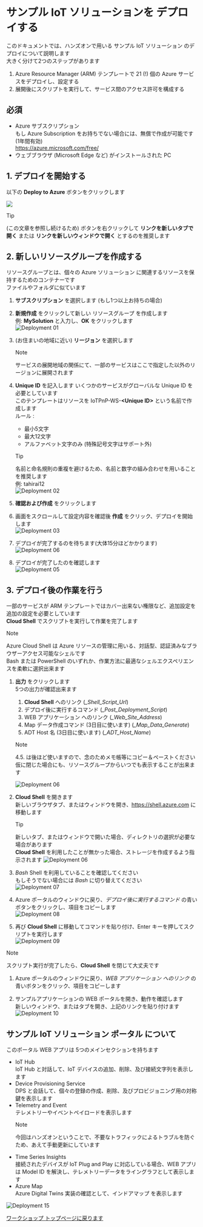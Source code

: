 # サンプル IoT ソリューションを デプロイする

このドキュメントでは、ハンズオンで用いる サンプル IoT ソリューション のデプロイについて説明します  
大きく分けて2つのステップがあります  

1. Azure Resource Manager (ARM) テンプレートで 21 (!) 個の Azure サービスをデプロイし、設定する  
1. 展開後にスクリプトを実行して、サービス間のアクセス許可を構成する

## 必須
- Azure サブスクリプション  
    もし Azure Subscription をお持ちでない場合には、無償で作成が可能です (1年間有効)  
    <https://azure.microsoft.com/free/>  
- ウェブブラウザ (Microsoft Edge など) がインストールされた PC  

## 1. デプロイを開始する  
以下の **Deploy to Azure** ボタンをクリックします  

<a href="https://portal.azure.com/#create/Microsoft.Template/uri/https%3A%2F%2Fraw.githubusercontent.com%2Fmicrosoft%2FIoT-Plug-and-Play-Workshop%2Fmain%2FDeployment%2FIoTPlugandPlayWorkshop.json" target="_blank"><img src="./images/deploy-to-azure.svg"/></a>

> [!TIP]  
> (この文章を参照し続けるため) ボタンを右クリックして **リンクを新しいタブで開く** または **リンクを新しいウィンドウで開く** とするのを推奨します

## 2. 新しいリソースグループを作成する
リソースグループとは、個々の Azure ソリューション に関連するリソースを保持するためのコンテナーです  
ファイルやフォルダに似ています

1. **サブスクリプション** を選択します (もし1つ以上お持ちの場合)  
1. **新規作成** をクリックして新しい リソースグループ を作成します  
    例: **MySolution** と入力し、**OK** をクリックします  
    ![Deployment 01](images/jp/deployment-01-red.png)  

1. (お住まいの地域に近い) **リージョン** を選択します  
    > [!NOTE]  
    > サービスの展開地域の関係にて、一部のサービスはここで指定した以外のリージョンに展開されます  

1. **Unique ID** を記入します
    いくつかのサービスがグローバルな Unique ID を必要としています  
    このテンプレートはリソースを IoTPnP-WS-**\<Unique ID\>** という名前で作成します  
    ルール : 
    - 最小5文字  
    - 最大12文字  
    - アルファベット文字のみ (特殊記号文字はサポート外)  

    > [!TIP]  
    > 名前と命名規則の重複を避けるため、名前と数字の組み合わせを用いることを推奨します  
    > 例: tahirai12  
    ![Deployment 02](images/jp/deployment-02-red.png)  

1. **確認および作成** をクリックします  

1. 画面をスクロールして設定内容を確認後 **作成** をクリック、デプロイを開始します  
    ![Deployment 03](images/jp/deployment-03.png)  

1. デプロイが完了するのを待ちます(大体15分ほどかかります)  
    ![Deployment 06](images/jp/deployment-04.png)

1. デプロイが完了したのを確認します  
    ![Deployment 05](images/jp/deployment-05.png)

## 3. デプロイ後の作業を行う

一部のサービスが ARM テンプレートではカバー出来ない権限など、追加設定を追加の設定を必要としています  
**Cloud Shell** でスクリプトを実行して作業を完了します  

> [!NOTE]  
> Azure Cloud Shell は Azure リソースの管理に用いる、対話型、認証済みなブラウザーアクセス可能なシェルです  
> Bash または PowerShell のいずれか、作業方法に最適なシェルエクスペリエンスを柔軟に選択出来ます

1. **出力** をクリックします  
    5つの出力が確認出来ます  
    1. **Cloud Shell** へのリンク (*_Shell_Script_Url*)
    1. デプロイ後に実行するコマンド (*_Post_Deployment_Script*)
    1. WEB アプリケーション へのリンク (*_Web_Site_Address*)
    1. Map データ作成コマンド (3日目に使います) (*_Map_Data_Generate*)
    1. ADT Host 名 (3日目に使います) (*_ADT_Host_Name*)  

    > [!NOTE]  
    > 4.5. は後ほど使いますので、念のためメモ帳等にコピー＆ペーストください
    > 仮に閉じた場合にも、リソースグループからいつでも表示することが出来ます

    ![Deployment 06](images/jp/deployment-06.png)

1. **Cloud Shell** を開きます  
    新しいブラウザタブ、またはウィンドウを開き、<https://shell.azure.com> に移動します

    > [!TIP]  
    > 新しいタブ、またはウィンドウで開いた場合、ディレクトリの選択が必要な場合があります  
    > **Cloud Shell** を利用したことが無かった場合、ストレージを作成するよう指示されます
    > ![Deployment 06](images/jp/deployment-06-storage.png)

1. *Bash* Shell を利用していることを確認してください  
    もしそうでない場合には *Bash* に切り替えてください  
    ![Deployment 07](images/jp/deployment-07-red.png)

1. Azure ポータルのウィンドウに戻り、*デプロイ後に実行するコマンド* の青いボタンをクリックし、項目をコピーします  
    ![Deployment 08](images/jp/deployment-08-red.png)

1. 再び **Cloud Shell** に移動してコマンドを貼り付け、Enter キーを押してスクリプトを実行します  
    ![Deployment 09](images/jp/deployment-09.png)

> [!NOTE]  
> スクリプト実行が完了したら、**Cloud Shell** を閉じて大丈夫です

1. Azure ポータルのウィンドウに戻り、*WEB アプリケーション へのリンク* の青いボタンをクリック、項目をコピーします  

1. サンプルアプリケーションの WEB ポータルを開き、動作を確認します  
    新しいウィンドウ、またはタブを開き、上記のリンクを貼り付けます  
    ![Deployment 10](images/jp/deployment-10.png)

## サンプル IoT ソリューション ポータル について

このポータル WEB アプリは 5つのメインセクションを持ちます  

- IoT Hub  
    IoT Hub と対話して、IoT デバイスの追加、削除、及び接続文字列を表示します  
- Device Provisioning Service  
    DPS と会話して、個々の登録の作成、削除、及びプロビジョニング用の対称鍵を表示します  
- Telemetry and Event  
    テレメトリーやイベントペイロードを表示します  
    > [!NOTE]  
    > 今回はハンズオンということで、不要なトラフィックによるトラブルを防ぐため、あえて手動更新にしています
- Time Series Insights  
    接続されたデバイスが IoT Plug and Play に対応している場合、WEB アプリは Model ID を解決し、テレメトリーデータをライングラフとして表示します  
- Azure Map  
    Azure Digital Twins 実装の確認として、インドアマップ を表示します  

![Deployment 15](images/Deployment-15.png)

[ワークショップ トップページに戻ります](../)  

